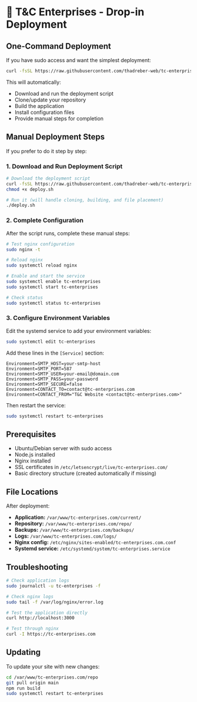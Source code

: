 # 🚀 T&C Enterprises - Drop-in Deployment

## One-Command Deployment

If you have sudo access and want the simplest deployment:

```bash
curl -fsSL https://raw.githubusercontent.com/thadreber-web/tc-enterprises-site/main/deploy.sh | bash
```

This will automatically:
- Download and run the deployment script
- Clone/update your repository
- Build the application
- Install configuration files
- Provide manual steps for completion

## Manual Deployment Steps

If you prefer to do it step by step:

### 1. Download and Run Deployment Script
```bash
# Download the deployment script
curl -fsSL https://raw.githubusercontent.com/thadreber-web/tc-enterprises-site/main/scripts/deploy.sh -o deploy.sh
chmod +x deploy.sh

# Run it (will handle cloning, building, and file placement)
./deploy.sh
```

### 2. Complete Configuration
After the script runs, complete these manual steps:

```bash
# Test nginx configuration
sudo nginx -t

# Reload nginx
sudo systemctl reload nginx

# Enable and start the service
sudo systemctl enable tc-enterprises
sudo systemctl start tc-enterprises

# Check status
sudo systemctl status tc-enterprises
```

### 3. Configure Environment Variables
Edit the systemd service to add your environment variables:

```bash
sudo systemctl edit tc-enterprises
```

Add these lines in the `[Service]` section:
```
Environment=SMTP_HOST=your-smtp-host
Environment=SMTP_PORT=587
Environment=SMTP_USER=your-email@domain.com
Environment=SMTP_PASS=your-password
Environment=SMTP_SECURE=false
Environment=CONTACT_TO=contact@tc-enterprises.com
Environment=CONTACT_FROM="T&C Website <contact@tc-enterprises.com>"
```

Then restart the service:
```bash
sudo systemctl restart tc-enterprises
```

## Prerequisites

- Ubuntu/Debian server with sudo access
- Node.js installed
- Nginx installed
- SSL certificates in `/etc/letsencrypt/live/tc-enterprises.com/`
- Basic directory structure (created automatically if missing)

## File Locations

After deployment:
- **Application:** `/var/www/tc-enterprises.com/current/`
- **Repository:** `/var/www/tc-enterprises.com/repo/`
- **Backups:** `/var/www/tc-enterprises.com/backups/`
- **Logs:** `/var/www/tc-enterprises.com/logs/`
- **Nginx config:** `/etc/nginx/sites-enabled/tc-enterprises.com.conf`
- **Systemd service:** `/etc/systemd/system/tc-enterprises.service`

## Troubleshooting

```bash
# Check application logs
sudo journalctl -u tc-enterprises -f

# Check nginx logs
sudo tail -f /var/log/nginx/error.log

# Test the application directly
curl http://localhost:3000

# Test through nginx
curl -I https://tc-enterprises.com
```

## Updating

To update your site with new changes:

```bash
cd /var/www/tc-enterprises.com/repo
git pull origin main
npm run build
sudo systemctl restart tc-enterprises
```